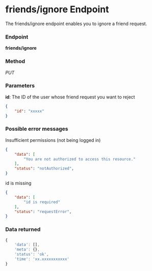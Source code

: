 # friends/ignore Endpoint

The friends/ignore endpoint enables you to ignore a friend request.

### Endpoint

**friends/ignore**

### Method

_PUT_

### Parameters

**id**: The ID of the user whose friend request you want to reject

```json
{
    "id": "xxxxx"
}
```

### Possible error messages

Insufficient permissions (not being logged in)
```json
{
    "data": [
        "You are not authorized to access this resource."
    ],
    "status": "notAuthorized",
}
```

id is missing
```json
{
    "data": [
        "id is required"
    ],
    "status": "requestError",
}
```

### Data returned

```js
{
    'data': [],
    'meta': {},
    'status': 'ok',
    'time': 'xx.xxxxxxxxxxx'
}
```